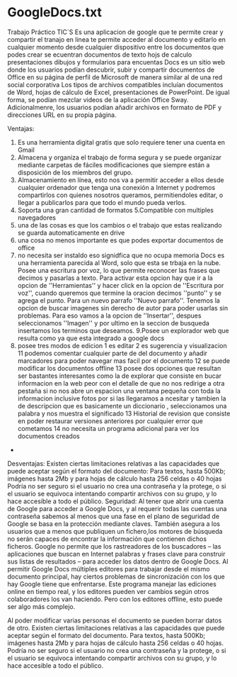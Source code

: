 # GoogleDocs.txt
Trabajo Práctico TIC´S
Es una aplicacion de google que te permite crear y compartir el tranajo en linea te permite acceder al documento y editarlo en cualquier momento desde cualquier dispositivo entre los documentos que podes crear se ecuentran documentos de texto hojs de calculo presentaciones dibujos y formularios para encuentas 
Docs es un sitio web donde los usuarios podían descubrir, subir y compartir documentos de Office en su página de perfil de Microsoft 
de manera similar al de una red social corporativa
Los tipos de archivos compatibles incluían documentos de Word, hojas de cálculo de Excel, presentaciones de PowerPoint.
De igual forma, se podían mezclar videos de la aplicación Office Sway.
Adicionalmenre, los usuarios podían añadir archivos en formato de PDF y direcciones URL en su propia página.

Ventajas:
1. Es una herramienta  digital gratis que solo requiere tener una cuenta en Gmail
2. Almacena y organiza el trabajo de forma segura y se puede organizar mediante carpetas de fáciles modificaciones que siempre están a disposición de los miembros del grupo.
3. Almacenamiento en línea, esto nos va a permitir acceder a ellos desde cualquier ordenador que tenga una conexión a Internet y podremos compartirlos con quienes nosotros queramos, permitiendoles editar, o llegar a publicarlos para que todo el mundo pueda verlos.
4. Soporta una gran cantidad de formatos
5.Compatible con multiples navegadores 
6. una de las cosas es que los cambios o el trabajo que estas realizando se guarda automaticamente en drive
7. una cosa no menos importante es que podes exportar documentos de office
8. no necesita ser instaldo eso signidfica que no ocupa memoria
Docs es una herramienta parecida al Word, solo que esta se trbaja en la nube. 
Posee una escritura por voz, lo que permite reconocer las frases que decimos y pasarlas a texto. 
Para activar esta opcion hay que ir a la opcion de  ''Herramientas'' y hacer click en la opcion de ''Escritura por voz'',
cuando queremos que termine la oracion decimos ''punto'' y se agrega el punto. Para un nuevo parrafo ''Nuevo parrafo''.
Tenemos la opcion de buscar imagenes sin derecho de autor para poder usarlas sin problemas.
Para eso vamos a la opcion de ''Insertar'', despues seleccionamos ''Imagen'' y por ultimo en la seccion de busqueda 
insertamos los terminos que deseamos.
9.Posee un explorador web que resulta como ya que esta integrado a google docs
10. posee tres modos de edicion 1 es editar 2 es sugerencia y visualizacion
11 podemos comentar cualquier parte de del documento y añadir marcadores para poder navegar mas facil por el documento 
12 se puede modificar los documentos offline
13 posee dos opciones que resultan ser bastantes interesantes como la de explorar que consiste en bucar informacion en la web peor con el detalle de que no nos redirige a otra pestaña si no nos abre un espacion una ventana pequeña con toda la informacion inclusive fotos por si las llegaramos a ncesitar y tambien la de descripcion que es basicamente un diccionario , seleccionamos una palabra y nos muestra el significado 
13 Historial de revision que consiste en poder restaurar versiones anteriores por cualquier error que cometamos
14 no necesita un programa adicional para ver los documentos creados 
+
Desventajas:
Existen ciertas limitaciones relativas a las capacidades que puede aceptar según el formato del documento:
Para textos, hasta 500Kb; imágenes hasta 2Mb y para hojas de cálculo hasta 256 celdas o 40 hojas
Podría no ser seguro si el usuario no crea una contraseña y la protege, o si el usuario se equivoca intentando compartir archivos con su grupo, y lo hace accesible a todo el público.
Seguridad:
Al tener que abrir una cuenta de Google para acceder a Google Docs, y al requerir todas las cuentas una contraseña
sabemos al menos que una fase en el plano de seguridad de Google se basa en la protección mediante claves.
También asegura a los usuarios que a menos que publiquen un fichero,los motores de búsqueda no serán capaces de encontrar la información que contienen dichos ficheros. 
Google no permite que los rastreadores de los buscadores – las aplicaciones que buscan en Internet palabras y frases clave para construir sus listas de resultados – para acceder los datos dentro de Google Docs. 
Al permitir Google Docs múltiples editores para trabajar desde el mismo documento principal,
hay ciertos problemas de sincronización con los que hay Google tiene que enfrentarse.
Este programa manejar las ediciones online en tiempo real, y los editores pueden ver cambios según otros colaboradores los van haciendo.
Pero con los editores offline, esto puede ser algo más complejo.

Al poder modificar varias personas el documento se pueden borrar datos de otro.
Existen ciertas limitaciones relativas a las capacidades que puede aceptar según el formato del documento.
Para textos, hasta 500Kb; imágenes hasta 2Mb y para hojas de cálculo hasta 256 celdas o 40 hojas.
Podría no ser seguro si el usuario no crea una contraseña y la protege, o si el usuario se equivoca intentando compartir archivos
con su grupo, y lo hace accesible a todo el público.

